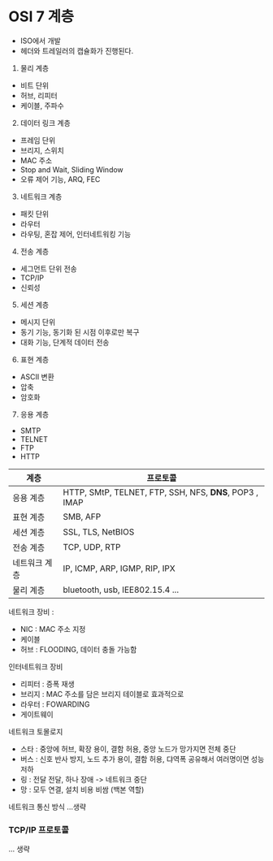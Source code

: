 # OSI 7 계층
- ISO에서 개발
- 헤더와 트레일러의 캡슐화가 진행된다.

1. 물리 계층
  - 비트 단위
  - 허브, 리피터
  - 케이블, 주파수
2. 데이터 링크 계층
  - 프레임 단위
  - 브리지, 스위치
  - MAC 주소
  - Stop and Wait, Sliding Window
  - 오류 제어 기능, ARQ, FEC
3. 네트워크 계층
  - 패킷 단위
  - 라우터
  - 라우팅, 혼잡 제어, 인터네트워킹 기능
4. 전송 계층
  - 세그먼트 단위 전송
  - TCP/IP
  - 신뢰성
5. 세션 계층
  - 메시지 단위
  - 동기 기능, 동기화 된 시점 이후로만 복구
  - 대화 기능, 단계적 데이터 전송
6. 표현 계층
  - ASCII 변환
  - 압축
  - 암호화
7. 응용 계층
  - SMTP
  - TELNET
  - FTP
  - HTTP

|계층|프로토콜|
|--|----------|
|응용 계층| HTTP, SMtP, TELNET, FTP, SSH, NFS, **DNS**, POP3 , IMAP |
|표현 계층 | SMB, AFP|
|세션 계층 | SSL, TLS, NetBIOS|
|전송 계층 | TCP, UDP, RTP|
|네트워크 계층|IP, ICMP, ARP, IGMP, RIP, IPX|
|물리 계층 | bluetooth, usb, IEE802.15.4 ... |

네트워크 장비 :
- NIC : MAC 주소 지정
- 케이블
- 허브 : FLOODING, 데이터 충돌 가능함

인터네트워크 장비
- 리피터 : 증폭 재생
- 브리지 : MAC 주소를 담은 브리지 테이블로 효과적으로
- 라우터 : FOWARDING
- 게이트웨이

네트워크 토몰로지
- 스타 : 중앙에 허브, 확장 용이, 결함 허용, 중앙 노드가 망가지면 전체 중단
- 버스 : 신호 반사 방지, 노드 추가 용이, 결함 허용, 댜역폭 공유해서 여러명이면 성능 저하
- 링 : 전달 전달, 하나 장애 -> 네트워크 중단
- 망 : 모두 연결, 설치 비용 비쌈 (백본 역할)

네트워크 통신 방식
...생략

### TCP/IP 프로토콜
... 생략
